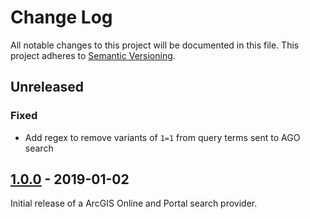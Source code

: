 # Change Log

All notable changes to this project will be documented in this file. This project adheres to
[Semantic Versioning](http://semver.org/).

## Unreleased
### Fixed
* Add regex to remove variants of `1=1` from query terms sent to AGO search

## [1.0.0] - 2019-01-02
Initial release of a ArcGIS Online and Portal search provider.

[1.0.0]: https://github.com/koopjs/koop-provider-file-geojson/releases/tag/v1.0.0